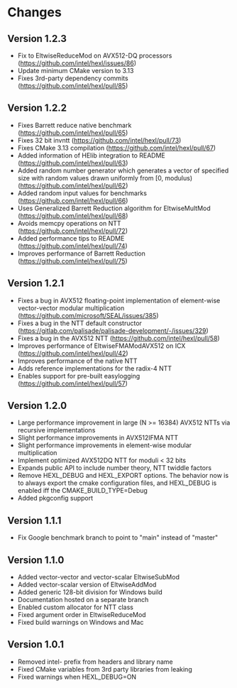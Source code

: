 # Changes

## Version 1.2.3
- Fix to EltwiseReduceMod on AVX512-DQ processors (https://github.com/intel/hexl/issues/86)
- Update minimum CMake version to 3.13
- Fixes 3rd-party dependency commits (https://github.com/intel/hexl/pull/85)

## Version 1.2.2
- Fixes Barrett reduce native benchmark (https://github.com/intel/hexl/pull/65)
- Fixes 32 bit invntt (https://github.com/intel/hexl/pull/73)
- Fixes CMake 3.13 compilation (https://github.com/intel/hexl/pull/67)
- Added information of HElib integration to README (https://github.com/intel/hexl/pull/63)
- Added random number generator which generates a vector of specified size with random values drawn uniformly from [0, modulus) (https://github.com/intel/hexl/pull/62)
- Added random input values for benchmarks (https://github.com/intel/hexl/pull/66)
- Uses Generalized Barrett Reduction algorithm for EltwiseMultMod (https://github.com/intel/hexl/pull/68)
- Avoids memcpy operations on NTT (https://github.com/intel/hexl/pull/72)
- Added performance tips to README (https://github.com/intel/hexl/pull/74)
- Improves performance of Barrett Reduction (https://github.com/intel/hexl/pull/75)

## Version 1.2.1
- Fixes a bug in AVX512 floating-point implementation of element-wise vector-vector modular multiplication (https://github.com/microsoft/SEAL/issues/385)
- Fixes a bug in the NTT default constructor (https://gitlab.com/palisade/palisade-development/-/issues/329)
- Fixes a bug in the AVX512 NTT (https://github.com/intel/hexl/pull/58)
- Improves performance of EltwiseFMAModAVX512 on ICX (https://github.com/intel/hexl/pull/42)
- Improves performance of the native NTT
- Adds reference implementations for the radix-4 NTT
- Enables support for pre-built easylogging (https://github.com/intel/hexl/pull/57)

## Version 1.2.0
- Large performance improvement in large (N >= 16384) AVX512 NTTs via recursive implementations
- Slight performance improvements in AVX512IFMA NTT
- Slight performance improvements in element-wise modular multiplication
- Implement optimized AVX512DQ NTT for moduli < 32 bits
- Expands public API to include number theory, NTT twiddle factors
- Remove HEXL_DEBUG and HEXL_EXPORT options. The behavior now is to always export the cmake configuration files, and HEXL_DEBUG is enabled iff the CMAKE_BUILD_TYPE=Debug
- Added pkgconfig support

## Version 1.1.1
- Fix Google benchmark branch to point to "main" instead of "master"

## Version 1.1.0
- Added vector-vector and vector-scalar EltwiseSubMod
- Added vector-scalar version of EltwiseAddMod
- Added generic 128-bit division for Windows build
- Documentation hosted on a separate branch
- Enabled custom allocator for NTT class
- Fixed argument order in EltwiseReduceMod
- Fixed build warnings on Windows and Mac

## Version 1.0.1
- Removed intel- prefix from headers and library name
- Fixed CMake variables from 3rd party libraries from leaking
- Fixed warnings when HEXL_DEBUG=ON

